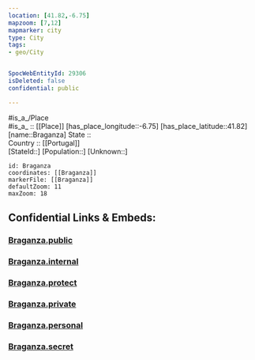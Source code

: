 ```yaml
---
location: [41.82,-6.75] 
mapzoom: [7,12] 
mapmarker: city 
type: City
tags:
- geo/City


SpocWebEntityId: 29306
isDeleted: false
confidential: public

---
```

#is_a_/Place  
#is_a_ :: [[Place]] 
[has_place_longitude::-6.75] 
[has_place_latitude::41.82] 
[name::Braganza] 
State ::  
Country :: [[Portugal]]  
[StateId::] 
[Population::] 
[Unknown::] 


```leaflet
id: Braganza
coordinates: [[Braganza]] 
markerFile: [[Braganza]] 
defaultZoom: 11 
maxZoom: 18
```


## Confidential Links & Embeds: 

### [Braganza.public](/_public/\Earth\Continent\Europe\Europe~South\Portugal\Districts~Portugal\Bragança\CityBraganza.public.md) 

### [Braganza.internal](/_internal/\Earth\Continent\Europe\Europe~South\Portugal\Districts~Portugal\Bragança\CityBraganza.internal.md) 

### [Braganza.protect](/_protect/\Earth\Continent\Europe\Europe~South\Portugal\Districts~Portugal\Bragança\CityBraganza.protect.md) 

### [Braganza.private](/_private/\Earth\Continent\Europe\Europe~South\Portugal\Districts~Portugal\Bragança\CityBraganza.private.md) 

### [Braganza.personal](/_personal/\Earth\Continent\Europe\Europe~South\Portugal\Districts~Portugal\Bragança\CityBraganza.personal.md) 

### [Braganza.secret](/_secret/\Earth\Continent\Europe\Europe~South\Portugal\Districts~Portugal\Bragança\CityBraganza.secret.md)

